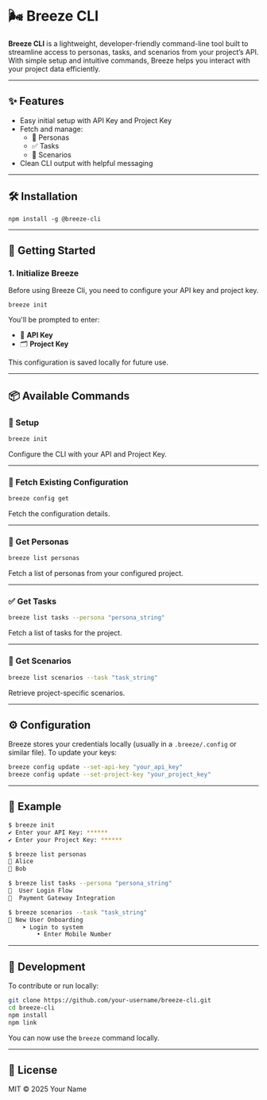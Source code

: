 # 🌬️ Breeze CLI

**Breeze CLI** is a lightweight, developer-friendly command-line tool built to streamline access to personas, tasks, and scenarios from your project’s API. With simple setup and intuitive commands, Breeze helps you interact with your project data efficiently.

---

## ✨ Features

- Easy initial setup with API Key and Project Key
- Fetch and manage:
  - 🧑 Personas
  - ✅ Tasks
  - 🎯 Scenarios
- Clean CLI output with helpful messaging

---

## 🛠️ Installation

```
npm install -g @breeze-cli
```

---

## 🚀 Getting Started

### 1. Initialize Breeze

Before using Breeze Cli, you need to configure your API key and project key.

```
breeze init
```

You'll be prompted to enter:
- 🔑 **API Key** 
- 🗂️ **Project Key**

This configuration is saved locally for future use.

---

## 📦 Available Commands

### 🔧 Setup

```bash
breeze init
```
Configure the CLI with your API and Project Key.

---
### 🔧 Fetch Existing Configuration

```bash
breeze config get
```
Fetch the configuration details.

---
### 👤 Get Personas

```bash
breeze list personas
```
Fetch a list of personas from your configured project.

---

### ✅ Get Tasks

```bash
breeze list tasks --persona "persona_string"
```
Fetch a list of tasks for the project. 

---

### 🎯 Get Scenarios

```bash
breeze list scenarios --task "task_string"
```

Retrieve project-specific scenarios.

---

## ⚙️ Configuration

Breeze stores your credentials locally (usually in a `.breeze/.config` or similar file). To update your keys:

```bash
breeze config update --set-api-key "your_api_key"
breeze config update --set-project-key "your_project_key"
```

---

## 📄 Example

```bash
$ breeze init
✔ Enter your API Key: ******
✔ Enter your Project Key: ******

$ breeze list personas
👤 Alice 
👤 Bob 

$ breeze list tasks --persona "persona_string"
📌  User Login Flow
📌  Payment Gateway Integration

$ breeze scenarios --task "task_string"
🔹 New User Onboarding
    ➤ Login to system
        • Enter Mobile Number
```

---

## 🧪 Development

To contribute or run locally:

```bash
git clone https://github.com/your-username/breeze-cli.git
cd breeze-cli
npm install
npm link
```

You can now use the `breeze` command locally.

---

## 📃 License

MIT © 2025 Your Name